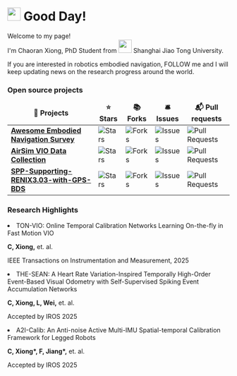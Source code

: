 <h1><img src="https://emojis.slackmojis.com/emojis/images/1531849430/4246/blob-sunglasses.gif?1531849430" width="30"/> Good Day!</h1>


<p>Welcome to my page! </br> I'm Chaoran Xiong, PhD Student from <img src="https://vi.sjtu.edu.cn/uploads/files/caf2f5045c47308250fab3812dfe2003-6896b91594f238b24e67696224948251.png" width="30" /> Shanghai Jiao Tong University. </p>
<p>If you are interested in robotics embodied navigation, FOLLOW me and I will keep updating news on the research progress around the world.</p>
<!-- <h3>Things I code with</h3>
<p>
  <img alt="React" src="https://img.shields.io/badge/-React-45b8d8?style=flat-square&logo=react&logoColor=white" />
  <img alt="Webpack" src="https://img.shields.io/badge/-Webpack-8DD6F9?style=flat-square&logo=webpack&logoColor=white" /> 
  <img alt="Docker" src="https://img.shields.io/badge/-Docker-46a2f1?style=flat-square&logo=docker&logoColor=white" />
  <img alt="github actions" src="https://img.shields.io/badge/-Github_Actions-2088FF?style=flat-square&logo=github-actions&logoColor=white" />
  <img alt="Google Cloud Platform" src="https://img.shields.io/badge/-Google_Cloud_Platform-1a73e8?style=flat-square&logo=google-cloud&logoColor=white" />
  <img alt="TypeScript" src="https://img.shields.io/badge/-TypeScript-007ACC?style=flat-square&logo=typescript&logoColor=white" />
  <img alt="Insomnia" src="https://img.shields.io/badge/-Insomnia-5849BE?style=flat-square&logo=insomnia&logoColor=white" />
  <img alt="Apollo" src="https://img.shields.io/badge/-Apollo%20GraphQL-311C87?style=flat-square&logo=apollo-graphql&logoColor=white" />
  <img alt="Heroku" src="https://img.shields.io/badge/-Heroku-430098?style=flat-square&logo=heroku&logoColor=white" />
  <img alt="redux" src="https://img.shields.io/badge/-Redux-764ABC?style=flat-square&logo=redux&logoColor=white" />
  <img alt="ReactiveX" src="https://img.shields.io/badge/-RxJs-B7178C?style=flat-square&logo=reactivex&logoColor=white" />
  <img alt="GraphQL" src="https://img.shields.io/badge/-GraphQL-E10098?style=flat-square&logo=graphql&logoColor=white" />
  <img alt="Sass" src="https://img.shields.io/badge/-Sass-CC6699?style=flat-square&logo=sass&logoColor=white" />
  <img alt="Styled Components" src="https://img.shields.io/badge/-Styled_Components-db7092?style=flat-square&logo=styled-components&logoColor=white" />
  <img alt="git" src="https://img.shields.io/badge/-Git-F05032?style=flat-square&logo=git&logoColor=white" />
  <img alt="NestJs" src="https://img.shields.io/badge/-NestJs-ea2845?style=flat-square&logo=nestjs&logoColor=white" />
  <img alt="angular" src="https://img.shields.io/badge/-Angular-DD0031?style=flat-square&logo=angular&logoColor=white" />
  <img alt="npm" src="https://img.shields.io/badge/-NPM-CB3837?style=flat-square&logo=npm&logoColor=white" />
  <img alt="html5" src="https://img.shields.io/badge/-HTML5-E34F26?style=flat-square&logo=html5&logoColor=white" />
  <img alt="Brave browser" src="https://img.shields.io/badge/-Brave_Browser-FB542B?style=flat-square&logo=brave&logoColor=white" />
  <img alt="Rollup" src="https://img.shields.io/badge/-Rollup-EC4A3F?style=flat-square&logo=rollup.js&logoColor=white" />
  <img alt="d3js" src="https://img.shields.io/badge/-D3.js-F9A03C?style=flat-square&logo=d3.js&logoColor=white" />
  <img alt="Prettier" src="https://img.shields.io/badge/-Prettier-F7B93E?style=flat-square&logo=prettier&logoColor=white" />
  <img alt="MongoDB" src="https://img.shields.io/badge/-MongoDB-13aa52?style=flat-square&logo=mongodb&logoColor=white" />
  <img alt="Nodejs" src="https://img.shields.io/badge/-Nodejs-43853d?style=flat-square&logo=Node.js&logoColor=white" />
</p> -->
<h3>Open source projects</h3>
<table>
  <thead align="center">
    <tr border: none;>
      <td><b>🎁 Projects</b></td>
      <td><b>⭐ Stars</b></td>
      <td><b>📚 Forks</b></td>
      <td><b>🛎 Issues</b></td>
      <td><b>📬 Pull requests</b></td>
    </tr>
  </thead>
  <tbody>
    <tr>
      <td><a href="https://github.com/Franky-X/Awesome-Embodied-Navigation"><b>Awesome Embodied Navigation Survey</b></a></td>
      <td><img alt="Stars" src="https://img.shields.io/github/stars/Franky-X/Awesome-Embodied-Navigation?style=flat-square&labelColor=343b41"/></td>
      <td><img alt="Forks" src="https://img.shields.io/github/forks/Franky-X/Awesome-Embodied-Navigation?style=flat-square&labelColor=343b41"/></td>
      <td><img alt="Issues" src="https://img.shields.io/github/issues/Franky-X/Awesome-Embodied-Navigation?style=flat-square&labelColor=343b41"/></td>
      <td><img alt="Pull Requests" src="https://img.shields.io/github/issues-pr/Franky-X/Awesome-Embodied-Navigation?style=flat-square&labelColor=343b41"/></td>
    </tr>
    <tr>
      <td><a href="https://github.com/Franky-X/AirSim_VIO_Data_Collection"><b>AirSim VIO Data Collection</b></a></td>
      <td><img alt="Stars" src="https://img.shields.io/github/stars/Franky-X/AirSim_VIO_Data_Collection?style=flat-square&labelColor=343b41"/></td>
      <td><img alt="Forks" src="https://img.shields.io/github/forks/Franky-X/AirSim_VIO_Data_Collection?style=flat-square&labelColor=343b41"/></td>
      <td><img alt="Issues" src="https://img.shields.io/github/issues/Franky-X/AirSim_VIO_Data_Collection?style=flat-square&labelColor=343b41"/></td>
      <td><img alt="Pull Requests" src="https://img.shields.io/github/issues-pr/Franky-X/AirSim_VIO_Data_Collection?style=flat-square&labelColor=343b41"/></td>
    </tr>
    <tr>
      <td><a href="https://github.com/Franky-X/SPP-Supporting-RENIX3.03-with-GPS-BDS"><b>SPP-Supporting-RENIX3.03-with-GPS-BDS</b></a></td>
      <td><img alt="Stars" src="https://img.shields.io/github/stars/Franky-X/SPP-Supporting-RENIX3.03-with-GPS-BDS?style=flat-square&labelColor=343b41"/></td>
      <td><img alt="Forks" src="https://img.shields.io/github/forks/Franky-X/SPP-Supporting-RENIX3.03-with-GPS-BDS?style=flat-square&labelColor=343b41"/></td>
      <td><img alt="Issues" src="https://img.shields.io/github/issues/Franky-X/SPP-Supporting-RENIX3.03-with-GPS-BDS?style=flat-square&labelColor=343b41"/></td>
      <td><img alt="Pull Requests" src="https://img.shields.io/github/issues-pr/Franky-X/SPP-Supporting-RENIX3.03-with-GPS-BDS?style=flat-square&labelColor=343b41"/></td>
    </tr>
  </tbody>
</table>

<h3>Research Highlights</h3>
 <li>TON-VIO: Online Temporal Calibration Networks Learning On-the-fly in Fast Motion VIO
<p><b>C, Xiong,</b> et. al. </p>
<p>IEEE Transactions on Instrumentation and Measurement, 2025</p></li>

<li>THE-SEAN: A Heart Rate Variation-Inspired Temporally High-Order Event-Based Visual Odometry with Self-Supervised Spiking Event Accumulation Networks
<p><b>C, Xiong, L, Wei,</b> et. al.</p>
<p>Accepted by IROS 2025</p></li>

<li>A2I-Calib: An Anti-noise Active Multi-IMU Spatial-temporal Calibration Framework for Legged Robots
<p><b>C, Xiong*, F, Jiang*,</b> et. al.</p>
<p>Accepted by IROS 2025</p></li>


<!-- <h3>My latest posts</h3>
<ul>
  <li><a href="https://medium.com/better-programming/create-your-first-ethereum-smart-contract-with-remix-ide-667e46e81901"><b><img src="https://emojipedia-us.s3.dualstack.us-west-1.amazonaws.com/thumbs/240/apple/237/fire_1f525.png" width="20" alt="new" /> Create Your First Ethereum Smart Contract With Remix IDE</b></a><br/><i>Build a Blockchain-powered chat from your browser!.</i></li>
  <li><a href="https://medium.com/@th.guibert/how-to-create-a-self-updating-readme-md-for-your-github-profile-f8b05744ca91"><b><img src="https://emojipedia-us.s3.dualstack.us-west-1.amazonaws.com/thumbs/240/apple/237/fire_1f525.png" width="20" alt="new" /> How to Create a Self-Updating README.md for Your GitHub Profile</b></a><br/><i>A good tutorial to do your first steps with GitHub Actions</i></li>
    <li><a href="https://medium.com/better-programming/how-you-should-structure-your-react-applications-e7dd32375a98"><b><img src="https://emojipedia-us.s3.dualstack.us-west-1.amazonaws.com/thumbs/240/apple/237/fire_1f525.png" width="20" alt="new" /> How You Should Structure Your React Applications</b></a><br/><i>A matter of taste, sure, but here is an approach that scales.</i></li>
  <li><a href="https://medium.com/better-programming/pro-tips-to-help-you-get-started-with-your-side-project-15d01b76e0d8"><b>Pro Tips to Help You Get Started With Your Side Project</b></a><br/><i>Begin with solid foundations to keep the excitement kicking in...</i></li>
  <li><a href="https://medium.com/better-programming/how-to-take-care-of-your-personal-branding-as-a-programmer-2d3aeba56cb9"><b>How to Take Care of Your Personal Branding as a Programmer</b></a><br/><i>It’s more than just refreshing your resume</i></li>
  <li><a href="https://medium.com/better-programming/8-new-features-shipping-with-es2020-7a2721f710fb"><b>7 New Features Shipping With ES2020</b></a><br/><i>GlobalThis, optional chaining, private fields in classes, the nullish coalescing operator, and more</i></li>
</ul>
<h3>Välkommen till <img src="https://cdn-icons-png.flaticon.com/512/197/197564.png" width="13"/> Stockholm!</h3>
<p><img width="200" src="" /> <img width="200" src="" /> <img width="200" src="" /></p>
<p>Above are the last 3 pictures posted by <a href="https://www.instagram.com/visitstockholm/" target="_blank"><img src="https://upload.wikimedia.org/wikipedia/commons/thumb/e/e7/Instagram_logo_2016.svg/1024px-Instagram_logo_2016.svg.png" width="20"/> @visitstockholm!</a><br/>Currently, the weather is: <b> 17°C, <i>broken clouds</i></b></br>Today, the sun rises at <b>06:05</b> and sets at <b>19:23</b>.</p>
<h3>Where to find me</h3>
<p><a href="https://github.com/thmsgbrt" target="_blank"><img alt="Github" src="https://img.shields.io/badge/GitHub-%2312100E.svg?&style=for-the-badge&logo=Github&logoColor=white" /></a> <a href="https://twitter.com/Guibz16" target="_blank"><img alt="Twitter" src="https://img.shields.io/badge/twitter-%231DA1F2.svg?&style=for-the-badge&logo=twitter&logoColor=white" /></a> <a href="https://www.linkedin.com/in/thomas-guibert" target="_blank"><img alt="LinkedIn" src="https://img.shields.io/badge/linkedin-%230077B5.svg?&style=for-the-badge&logo=linkedin&logoColor=white" /></a> <a href="https://medium.com/@th.guibert" target="_blank"><img alt="Medium" src="https://img.shields.io/badge/medium-%2312100E.svg?&style=for-the-badge&logo=medium&logoColor=white" /></a>
</p>
 -->
<!-- ------------
<p align="center">This <i>README</i> file is generated <b>every 3 hours</b>!</br>Last refresh: Tuesday, 10 September, 08:01 CEST<br /><a href="https://medium.com/@th.guibert/how-to-create-a-self-updating-readme-md-for-your-github-profile-f8b05744ca91">Create your own here!</a></p>
<p align="center"><img src="https://github.com/thmsgbrt/thmsgbrt/workflows/README%20build/badge.svg" /> <img alt="Stars" src="https://img.shields.io/github/stars/thmsgbrt/thmsgbrt?style=flat-square&labelColor=343b41"/> <img alt="Forks" src="https://img.shields.io/github/forks/thmsgbrt/thmsgbrt?style=flat-square&labelColor=343b41"/></p> -->

